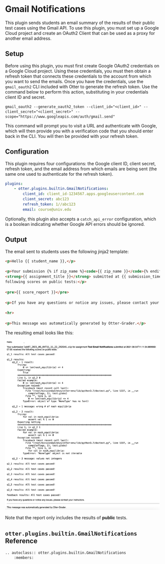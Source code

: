 # Gmail Notifications

This plugin sends students an email summary of the results of their public test cases using the Gmail API. To use this plugin, you must set up a Google Cloud project and create an OAuth2 Client that can be used as a proxy for another email address.

## Setup

Before using this plugin, you must first create Google OAuth2 credentials on a Google Cloud project. Using these credentials, you must then obtain a refresh token that connects these credentials to the account from which you want to send the emails. Once you have the credentials, use the `gmail_oauth2` CLI included with Otter to generate the refresh token. Use the command below to perform this action, substituting in your credentials client ID and secret.

```console
gmail_oauth2 --generate_oauth2_token --client_id="<client_id>" --client_secret="<client_secret>" --scope="https://www.googleapis.com/auth/gmail.send"
```

This command will prompt you to visit a URL and authenticate with Google, which will then provide you with a verification code that you should enter back in the CLI. You will then be provided with your refresh token.

## Configuration

This plugin requires four configurations: the Google client ID, client secret, refresh token, and the email address from which emails are being sent (the same one used to authenticate for the refresh token).

```yaml
plugins:
    - otter.plugins.builtin.GmailNotifications:
        client_id: client_id-1234567.apps.googleusercontent.com
        client_secret: abc123
        refresh_token: 1//abc123
        email: course@univ.edu
```

Optionally, this plugin also accepts a `catch_api_error` configuration, which is a boolean indicating whether Google API errors should be ignored.

## Output

The email sent to students uses the following jinja2 template:

```html
<p>Hello {{ student_name }},</p>

<p>Your submission {% if zip_name %}<code>{{ zip_name }}</code>{% endif %} for assignment 
<strong>{{ assignment_title }}</strong> submitted at {{ submission_timestamp }} received the 
following scores on public tests:</p>

<pre>{{ score_report }}</pre>

<p>If you have any questions or notice any issues, please contact your instructors.</p>

<hr>

<p>This message was automatically generated by Otter-Grader.</p>
```

The resulting email looks like this:

![HTML Email](images/gmail_plugin_email.png)

Note that the report only includes the results of **public** tests.

## `otter.plugins.builtin.GmailNotifications` Reference

```eval_rst
.. autoclass:: otter.plugins.builtin.GmailNotifications
    :members:
```
